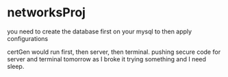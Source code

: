 # networksProj


you need to create the database first on your mysql to then apply configurations

certGen would run first, then server, then terminal.
pushing secure code for server and terminal tomorrow as I broke it trying something and I need sleep.
